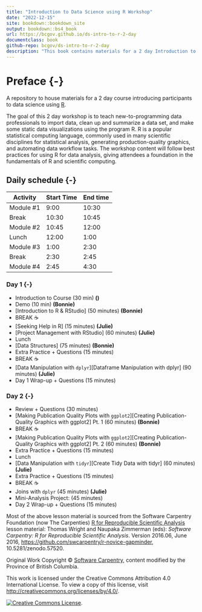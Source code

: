 ```yaml
---
title: "Introduction to Data Science using R Workshop"
date: "2022-12-15"
site: bookdown::bookdown_site
output: bookdown::bs4_book
url: https://bcgov.github.io/ds-intro-to-r-2-day
documentclass: book
github-repo: bcgov/ds-intro-to-r-2-day
description: "This book contains materials for a 2 day Introduction to R workshop"
---
```


# Preface {-}

A repository to house materials for a 2 day course introducing participants to data science using [R](https://www.r-project.org/).

The goal of this 2 day workshop is to teach new-to-programming data professionals to import data, clean up and summarize a data set, and make some static data visualizations using the program R. R is a popular statistical computing language, commonly used in many scientific disciplines for statistical analysis, generating production-quality graphics, and automating data workflow tasks. The workshop content will follow best practices for using R for data analysis, giving attendees a foundation in the fundamentals of R and scientific computing.

## Daily schedule {-}

| Activity   | Start Time | End time |
|------------|------------|----------|
| Module #1  | 9:00       | 10:30    |
| Break      | 10:30      | 10:45    |
| Module #2  | 10:45      | 12:00    |
| Lunch      | 12:00      |  1:00    |
| Module #3  |  1:00      |  2:30    |
| Break      |  2:30      |  2:45    |
| Module #4  |  2:45      |  4:30    |


### Day 1 {-}

- Introduction to Course (30 min) **()** <!-- Dominique et al - CoC, breakoutrooms w/ ice breaker, how to ask questions etc. -->
- Demo (10 min) **(Bonnie)**
- [Introduction to R & RStudio] (50 minutes) **(Bonnie)**
- BREAK ☕
- [Seeking Help in R] (15 minutes) **(Julie)**
- [Project Management with RStudio] (60 minutes) **(Julie)**
- Lunch
- [Data Structures] (75 minutes)  **(Bonnie)**
- Extra Practice + Questions (15 minutes)
- BREAK ☕
- [Data Manipulation with `dplyr`][Dataframe Manipulation with dplyr] (90 minutes) **(Julie)**
- Day 1 Wrap-up + Questions (15 minutes)


### Day 2 {-}

- Review + Questions (30 minutes)
- [Making Publication Quality Plots with `ggplot2`][Creating Publication-Quality Graphics with ggplot2] Pt. 1 (60 minutes)  **(Bonnie)**
- BREAK ☕
- [Making Publication Quality Plots with `ggplot2`][Creating Publication-Quality Graphics with ggplot2] Pt. 2 (60 minutes)  **(Bonnie)**
- Extra Practice + Questions (15 minutes)
- Lunch
- [Data Manipulation with `tidyr`][Create Tidy Data with tidyr] (60 minutes)  **(Julie)**
- Extra Practice + Questions (15 minutes)
- BREAK ☕
- Joins with `dplyr` (45 minutes) **(Julie)**
- Mini-Analysis Project:  (45 minutes)
- Day 2 Wrap-up + Questions (15 minutes)


Most of the above lesson material is sourced from the Software Carpentry Foundation (now The Carpenties) [R for Reproducible Scientific Analysis](http://swcarpentry.github.io/r-novice-gapminder/) lesson material: Thomas Wright and Naupaka Zimmerman (eds): _Software Carpentry: R for
Reproducible Scientific Analysis_.  Version 2016.06, June 2016,
https://github.com/swcarpentry/r-novice-gapminder,
10.5281/zenodo.57520.


Original Work Copyright © [Software Carpentry](http://software-carpentry.org/), content modified by the Province of British Columbia.

This work is licensed under the Creative Commons Attribution 4.0 International License.
To view a copy of this license, visit http://creativecommons.org/licenses/by/4.0/.

[![Creative Commons License](https://i.creativecommons.org/l/by/4.0/88x31.png)](http://creativecommons.org/licenses/by/4.0/). 

